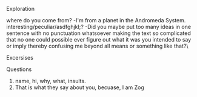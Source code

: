 Exploration

where do you come from?
-I'm from a planet in the Andromeda System.
interesting/peculiar/asdfghjkl;?
-Did you maybe put too many ideas in one sentence with no punctuation whatsoever making the text so complicated that no one could possible ever figure out what it was you intended to say or imply thereby confusing me beyond all means or something like that?\

Excersises

Questions

1. name, hi, why, what, insults.
2. That is what they say about you, becuase, I am Zog